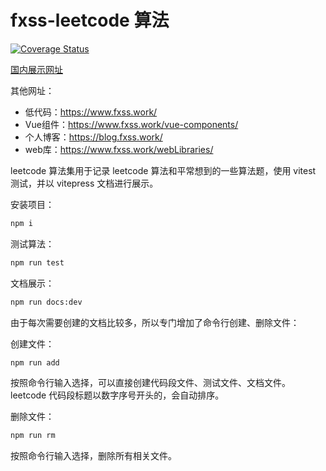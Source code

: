 # fxss-leetcode 算法

[![Coverage Status](https://coveralls.io/repos/github/fxss5201/fxss-leetcode/badge.svg?branch=main)](https://coveralls.io/github/fxss5201/fxss-leetcode?branch=main)

[国内展示网址](https://www.fxss.work/fxss-leetcode/)

其他网址：

- 低代码：<https://www.fxss.work/>
- Vue组件：<https://www.fxss.work/vue-components/>
- 个人博客：<https://blog.fxss.work/>
- web库：<https://www.fxss.work/webLibraries/>

leetcode 算法集用于记录 leetcode 算法和平常想到的一些算法题，使用 vitest 测试，并以 vitepress 文档进行展示。

安装项目：

```sh
npm i
```

测试算法：

```sh
npm run test
```

文档展示：

```sh
npm run docs:dev
```

由于每次需要创建的文档比较多，所以专门增加了命令行创建、删除文件：

创建文件：

```sh
npm run add
```

按照命令行输入选择，可以直接创建代码段文件、测试文件、文档文件。leetcode 代码段标题以数字序号开头的，会自动排序。

删除文件：

```sh
npm run rm
```

按照命令行输入选择，删除所有相关文件。
